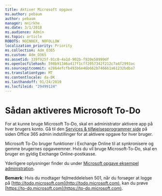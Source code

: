 ```yaml
---
title: Aktiver Microsoft opgave
ms.author: pebaum
author: pebaum
manager: mnirkhe
ms.date: 3/1/2018
ms.audience: Admin
ms.topic: article
ROBOTS: NOINDEX, NOFOLLOW
localization_priority: Priority
ms.collection: Adm_O365
ms.custom: Adm_O365
ms.assetid: 339f925f-91c8-4a1d-902b-f920e58999df
ms.openlocfilehash: 598b91346a417f1cff2057342f212c7a4f2993ac
ms.sourcegitcommit: e2864efcfb493b6e46b662b746661a61232bdba7
ms.translationtype: MT
ms.contentlocale: da-DK
ms.lasthandoff: 01/24/2019
ms.locfileid: "29499124"
---
```

# <a name="how-to-enable-microsoft-to-do"></a>Sådan aktiveres Microsoft To-Do

For at kunne bruge Microsoft To-Do, skal en administrator aktivere app på hver brugers konto. Gå til den [Services &amp; tilføjelsesprogrammer side](https://portal.office.com/adminportal/home#/Settings/ServicesAndAddIns) på siden Office 365 admin indstillinger for at aktivere opgave for hver bruger. 
  
Microsoft To-Do bruger funktioner i Exchange Online til at synkronisere og gemme brugernes opgaveemner. Hvis du vil bruge Microsoft-To-Do, skal en bruger en gyldig Exchange Online-postkasse.
  
Yderligere oplysninger finder du under [Microsoft opgave eksempel administration](https://support.office.com/article/490c1a8c-2333-4952-8125-841afadb9620.aspx).
  
 **Bemærk**: Hvis du modtager fejlmeddelelsen 501, når du forsøger at logge på [http://todo.microsoft.com](http://todo.microsoft.com), kan du prøve [https://to-do.microsoft.com](https://to-do.microsoft.com).
  

